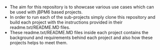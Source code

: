 - The aim for this repository is to showcase various use cases which can be used with jBPM6 based projects.
- In order to run each of the sub-projects simply clone this repository and build each project with the instructions provided in their readme.txt/README.MD files.
- These readme.txt/README.MD files inside each project contains the background and requirements behind each project and also how these projects helps to meet them.

